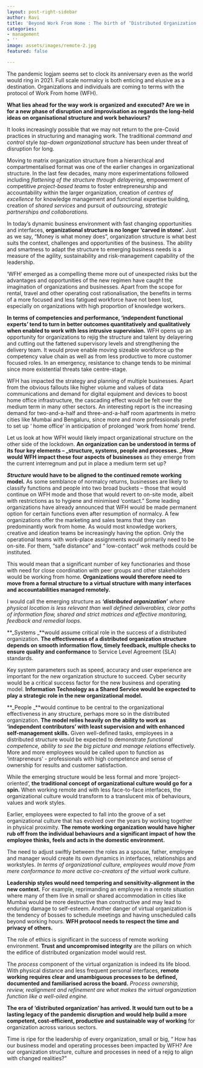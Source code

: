 ```yaml
---
layout: post-right-sidebar
author: Ravi
title: 'Beyond Work From Home : The birth of ‘Distributed Organization’ '
categories:
- management
- ''
image: assets/images/remote-2.jpg
featured: false

---
```

The pandemic logjam seems set to clock its anniversary even as the world would ring in 2021. Full scale normalcy is both enticing and elusive as a destination. Organizations and individuals are coming to terms with the protocol of Work From home (WFH).

**What lies ahead for the way work is organized and executed? Are we in for a new phase of disruption and improvisation as regards the long-held ideas on organisational structure and work behaviours?**

It looks increasingly possible that we may not return to the pre-Covid practices in structuring and managing work. The traditional _command and control_ style _top-down organizational structure_ has been under threat of disruption for long.

Moving to matrix organization structure from a hierarchical and compartmentalised format was one of the earlier changes in organizational structure. In the last few decades, many more experimentations followed including _flattening of the structure through delayering_, empowerment of competitive _project-based teams_ to foster entrepreneurship and accountability within the larger organization, creation of _centres of excellence_ for knowledge management and functional expertise building, creation of _shared services_ and pursuit of _outsourcing, strategic partnerships and collaborations._

In today’s dynamic business environment with fast changing opportunities and interfaces, **organizational structure is no longer ‘carved in stone’.** Just as we say, “Money is what money does”, organization structure is what best suits the context, challenges and opportunities of the business. The ability and smartness to adapt the structure to emerging business needs is a measure of the agility, sustainability and risk-management capability of the leadership.

‘WFH’ emerged as a compelling theme more out of unexpected risks but the advantages and opportunities of the new regimen have caught the imagination of organizations and businesses. Apart from the scope for rental, travel and other operating cost rationalisation, the benefits in terms of a more focused and less fatigued workforce have not been lost, especially on organizations with high proportion of knowledge workers.

**In terms of competencies and performance, ‘independent functional experts’ tend to turn in better outcomes quantitatively and qualitatively when enabled to work with less intrusive supervision.** WFH opens up an opportunity for organizations to rejig the structure and talent by delayering and cutting out the fattened supervisory levels and strengthening the delivery team. It would prove enable moving sizeable workforce up the competency value chain as well as from less productive to more customer focused roles. In an emergency, resistance to change tends to be minimal since more existential threats take centre-stage.

WFH has impacted the strategy and planning of multiple businesses. Apart from the obvious fallouts like higher volume and values of data communications and demand for digital equipment and devices to boost home office infrastructure, the cascading effect would be felt over the medium term in many other sectors. An interesting report is the increasing demand for two-and-a-half and three-and-a-half room apartments in metro cities like Mumbai and Bengaluru, since more and more professionals prefer to set up ‘ home office’ in anticipation of prolonged ‘work from home’ trend.

Let us look at how WFH would likely impact organizational structure on the other side of the lockdown. **An organization can be understood in terms of its four key elements – _structure, systems, people and processes. _How would WFH impact these four aspects of businesses** as they emerge from the current interregnum and put in place a medium term set up?

**_Structure_ would have to be aligned to the continued remote working model.** As some semblance of normalcy returns, businesses are likely to classify functions and people into two broad buckets – those that would continue on WFH mode and those that would revert to on-site mode, albeit with restrictions as to hygiene and minimised ‘contact.” Some leading organizations have already announced that WFH would be made permanent option for certain functions even after resumption of normalcy. A few organizations offer the marketing and sales teams that they can predominantly work from home. As would most knowledge workers, creative and ideation teams be increasingly having the option. Only the operational teams with work-place assignments would primarily need to be on-site. For them, “safe distance” and “ low-contact” wok methods could be instituted.

This would mean that a significant number of key functionaries and those with need for close coordination with peer groups and other stakeholders would be working from home. **Organizations would therefore need to move from a formal structure to a virtual structure with many interfaces and accountabilities managed remotely.**

I would call the emerging structure as **_‘distributed organization’_** _where physical location is less relevant than well defined deliverables, clear paths of information flow, shared and strict matrices and effective monitoring, feedback and remedial loops._

**_Systems _**would assume critical role in the success of a distributed organization. **The effectiveness of a distributed organization structure depends on smooth information flow, timely feedback, multiple checks to ensure quality and conformance** to Service Level Agreement (SLA) standards.

Key system parameters such as speed, accuracy and user experience are important for the new organization structure to succeed. Cyber security would be a critical success factor for the new business and operating model. **Information Technology as a Shared Service would be expected to play a strategic role in the new organizational model.**

**_People _**would continue to be central to the organizational effectiveness in any structure, perhaps more so in the distributed organization. **The model relies heavily on the ability to work as ‘independent contributors’ with least supervision and with enhanced self-management skills.** Given well-defined tasks, employees in a distributed structure would be expected to demonstrate _functional competence, ability to see the big picture and manage relations_ effectively. More and more employees would be called upon to function as ‘intrapreneurs’ - professionals with high competence and sense of ownership for results and customer satisfaction.

While the emerging structure would be less formal and more ‘project-oriented’, **the traditional concept of organizational culture would go for a spin.** When working remote and with less face-to-face interfaces, the organizational culture would transform to a translucent mix of behaviours, values and work styles.

Earlier, employees were expected to fall into the groove of a set organizational culture that has evolved over the years by working together in physical proximity. **The remote working organization would have higher rub off from the individual behaviours and a significant impact of how the employee thinks, feels and acts in the domestic environment.**

The need to adjust swiftly between the roles as a spouse, father, employee and manager would create its own dynamics in interfaces, relationships and workstyles. _In terms of organizational culture, employees would move from mere conformance to more active co-creators of the virtual work culture._

**Leadership styles would need tempering and sensitivity-alignment in the new context.** For example, reprimanding an employee in a remote situation where many of them live in small or shared accommodation in cities like Mumbai would be more destructive than constructive and may lead to enduring damage to self-esteem. Another danger of virtual organization is the tendency of bosses to schedule meetings and having unscheduled calls beyond working hours. **WFH protocol needs to respect the time and privacy of others.**

The role of ethics is significant in the success of remote working environment. **Trust and uncompromised integrity** are the pillars on which the edifice of distributed organization model would rest.

The _process_ component of the virtual organization is indeed its life blood. With physical distance and less frequent personal interfaces, **remote working requires clear and unambiguous processes to be defined, documented and familiarised across the board.** _Process ownership, review, realignment and refinement are what makes the virtual organization function like a well-oiled engine._

**The era of ‘distributed organization’ has arrived. It would turn out to be a lasting legacy of the pandemic disruption and would help build a more competent, cost-efficient, productive and sustainable way of working** for organization across various sectors.

Time is ripe for the leadership of every organization, small or big, “ How has our business model and operating processes been impacted by WFH? Are our organization structure, culture and processes in need of a rejig to align with changed realities?”